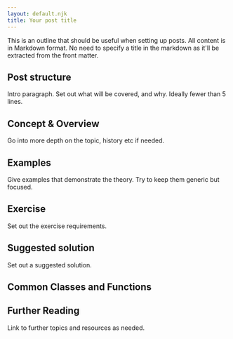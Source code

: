 ```yaml
---
layout: default.njk
title: Your post title
---
```


This is an outline that should be useful when setting up posts. All content is in Markdown format. No need to specify a title in the markdown as it'll be extracted from the front matter.

## Post structure

Intro paragraph. Set out what will be covered, and why. Ideally fewer than 5 lines.

## Concept & Overview

Go into more depth on the topic, history etc if needed.

## Examples

Give examples that demonstrate the theory. Try to keep them generic but focused.

## Exercise

Set out the exercise requirements.

## Suggested solution

Set out a suggested solution.

## Common Classes and Functions

## Further Reading

Link to further topics and resources as needed.
